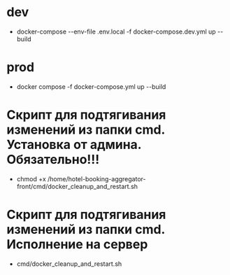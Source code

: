 # dev

* docker-compose --env-file .env.local -f docker-compose.dev.yml  up --build 

# prod

* docker compose -f docker-compose.yml up --build

# Скрипт для подтягивания изменений из папки cmd. Установка от админа. Обязательно!!!  

* chmod +x  /home/hotel-booking-aggregator-front/cmd/docker_cleanup_and_restart.sh

# Скрипт для подтягивания изменений из папки cmd. Исполнение на сервер

* cmd/docker_cleanup_and_restart.sh
